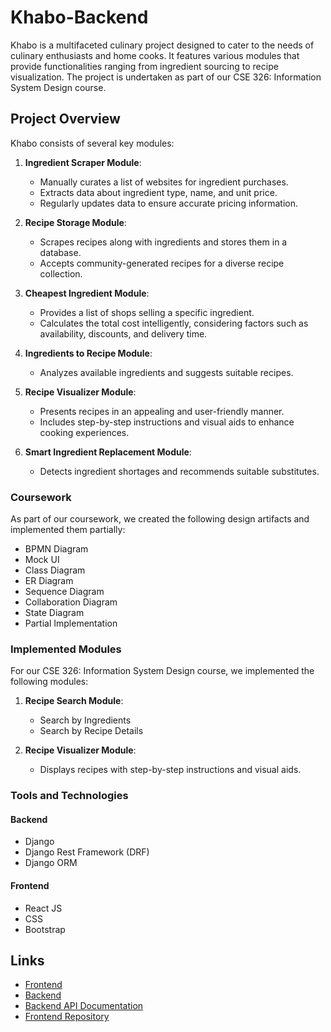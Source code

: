 # Khabo-Backend

Khabo is a multifaceted culinary project designed to cater to the needs of culinary enthusiasts and home cooks. It features various modules that provide functionalities ranging from ingredient sourcing to recipe visualization. The project is undertaken as part of our CSE 326: Information System Design course.

## Project Overview

Khabo consists of several key modules:

1. **Ingredient Scraper Module**:
   - Manually curates a list of websites for ingredient purchases.
   - Extracts data about ingredient type, name, and unit price.
   - Regularly updates data to ensure accurate pricing information.

2. **Recipe Storage Module**:
   - Scrapes recipes along with ingredients and stores them in a database.
   - Accepts community-generated recipes for a diverse recipe collection.

3. **Cheapest Ingredient Module**:
   - Provides a list of shops selling a specific ingredient.
   - Calculates the total cost intelligently, considering factors such as availability, discounts, and delivery time.

4. **Ingredients to Recipe Module**:
   - Analyzes available ingredients and suggests suitable recipes.

5. **Recipe Visualizer Module**:
   - Presents recipes in an appealing and user-friendly manner.
   - Includes step-by-step instructions and visual aids to enhance cooking experiences.

6. **Smart Ingredient Replacement Module**:
   - Detects ingredient shortages and recommends suitable substitutes.

### Coursework

As part of our coursework, we created the following design artifacts and implemented them partially:
- BPMN Diagram
- Mock UI
- Class Diagram
- ER Diagram
- Sequence Diagram
- Collaboration Diagram
- State Diagram
- Partial Implementation

### Implemented Modules

For our CSE 326: Information System Design course, we implemented the following modules:

1. **Recipe Search Module**:
   - Search by Ingredients
   - Search by Recipe Details

2. **Recipe Visualizer Module**:
   - Displays recipes with step-by-step instructions and visual aids.

### Tools and Technologies

#### Backend
- Django
- Django Rest Framework (DRF)
- Django ORM

#### Frontend
- React JS
- CSS
- Bootstrap

## Links

- [Frontend](https://khaboadvancedrecipesearch.netlify.app/)
- [Backend](https://khabo.pythonanywhere.com/)
- [Backend API Documentation](https://khabo.pythonanywhere.com/api/schema/docs/)
- [Frontend Repository](https://github.com/Unsmartguy1099/Khabo_frontend_saif)

